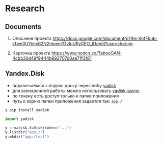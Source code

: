 # Research

## Documents

1. Описание проекта https://docs.google.com/document/d/1hk-XnfFkub-kfwe0UYecx62N2mpee7OyIuURyGEO_lU/edit?usp=sharing 

1. Карточка проекта https://www.notion.so/TattooGAN-4cbb30d49f9444b992707d0ae71f3181


## Yandex.Disk

- подключаемся к яндекс диску через либу [yadisk](https://github.com/ivknv/yadisk)
- для асинхронной работы можно использовать [yadisk-async](https://github.com/ivknv/yadisk-async)
- по токену есть доступ только к папке приложения
- путь к корню папки приложения задается так: `app:/`


```bash
$ pip install yadisk
```

```python
import yadisk

y = yadisk.YaDisk(token="...")
y.listdir("app:/")
y.mkdir("app:/test")
```
